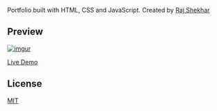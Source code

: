 Portfolio built with HTML, CSS and JavaScript. 
Created by [Raj Shekhar](https://github.com/rajshekhar26/cleanfolio-minimal)

## Preview

[![imgur](https://i.imgur.com/5z7cvMz.gif)](https://rajshekhar26.github.io/cleanfolio-minimal)

[Live Demo](https://rajshekhar26.github.io/cleanfolio-minimal)

## License

[MIT](https://choosealicense.com/licenses/mit/)
